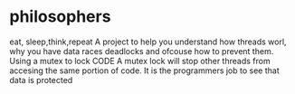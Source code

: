 # philosophers
eat, sleep,think,repeat
A project to help you understand how threads worl, why you have data races deadlocks and ofcouse how to prevent them.
Using a mutex to lock CODE
A mutex lock will stop other threads from accesing the same portion of code. It is the programmers job to see that data is protected
